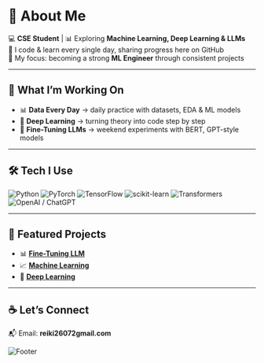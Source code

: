 
# 👋 About Me  
💻 **CSE Student** | 📊 Exploring **Machine Learning, Deep Learning & LLMs**  
🌱 I code & learn every single day, sharing progress here on GitHub  
🚀 My focus: becoming a strong **ML Engineer** through consistent projects  

---

## 🌟 What I’m Working On
- 📊 **Data Every Day** → daily practice with datasets, EDA & ML models  
- 🧠 **Deep Learning** → turning theory into code step by step  
- 🤖 **Fine-Tuning LLMs** → weekend experiments with BERT, GPT-style models  

---

## 🛠️ Tech I Use
![Python](https://img.shields.io/badge/Python-3776AB?style=for-the-badge&logo=python&logoColor=white)
![PyTorch](https://img.shields.io/badge/PyTorch-EE4C2C?style=for-the-badge&logo=pytorch&logoColor=white)
![TensorFlow](https://img.shields.io/badge/TensorFlow-FF6F00?style=for-the-badge&logo=tensorflow&logoColor=white)
![scikit-learn](https://img.shields.io/badge/scikit--learn-F7931E?style=for-the-badge&logo=scikitlearn&logoColor=white)
![Transformers](https://img.shields.io/badge/Transformers-FFD43B?style=for-the-badge&logo=huggingface&logoColor=black)
![OpenAI / ChatGPT](https://img.shields.io/badge/chatGPT-74aa9c?style=for-the-badge&logo=openai&logoColor=white)

---

## 📂 Featured Projects
- 📊 [**Fine-Tuning LLM**](https://github.com/Rekhii/Fine-Tuning-LLM)  
- 📈 [**Machine Learning**](https://github.com/Rekhii/Machine-Learning)  
- 🧠 [**Deep Learning**](https://github.com/Rekhii/Deep-Learning)  


---

## ☕ Let’s Connect
📬 Email: **reiki26072gmail.com**

![Footer](https://capsule-render.vercel.app/api?type=waving&color=0:0f0c29,50:302b63,100:24243e&height=160&section=footer&text=Exploring%20the%20Future%20of%20Intelligence%20✨&fontSize=26&fontColor=ffffff)

